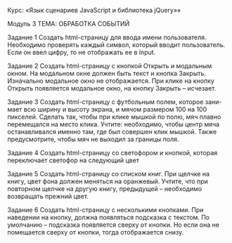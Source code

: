 Курс:
«Язык сценариев JavaScript и библиотека jQuery»»

Модуль 3
ТЕМА: ОБРАБОТКА СОБЫТИЙ

Задание 1
Создать html-страницу для ввода имени пользователя.
Необходимо проверять каждый символ, который вводит пользователь. Если он ввел цифру, то не отображать ее в input.

Задание 2
Создать html-страницу с кнопкой Открыть и модальным
окном. На модальном окне должен быть текст и кнопка Закрыть.
Изначально модальное окно не отображается. При клике на
кнопку Открыть появляется модальное окно, на кнопку Закрыть – исчезает.

Задание 3
Создать html-страницу с футбольным полем, которое зани-
мает всю ширину и высоту экрана, и мячом размером 100 на 100 пикселей.
Сделать так, чтобы при клике мышкой по полю, мяч плавно перемещался на место клика. Учтите: необходимо, чтобы центр
мяча останавливался именно там, где был совершен клик мышкой.
Также предусмотрите, чтобы мяч не выходил за границы поля.

Задание 4
Создать html-страницу со светофором и кнопкой, которая
переключает светофор на следующий цвет

Задание 5
Создать html-страницу со списком книг.
При щелчке на книгу, цвет фона должен меняться на оранжевый.
Учтите, что при повторном щелчке на другую книгу, предыдущей – необходимо возвращать прежний цвет.

Задание 6
Создать html-страницу с несколькими кнопками.
При наведении на кнопку, должна появляться подсказка с текстом. По умолчанию – подсказка появляется сверху от кнопки. Но
если она не помещается сверху от кнопки, тогда отображается снизу.